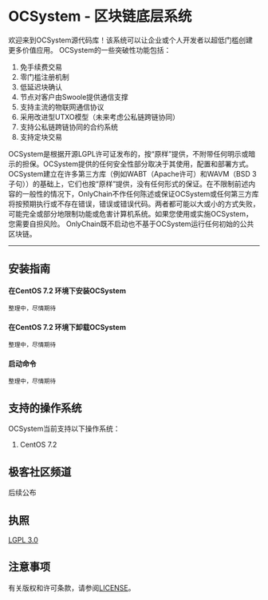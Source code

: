 # OCSystem - 区块链底层系统

欢迎来到OCSystem源代码库！该系统可以让企业或个人开发者以超低门槛创建更多价值应用。
OCSystem的一些突破性功能包括：

1. 免手续费交易
1. 零门槛注册机制
1. 低延迟块确认
1. 节点对客户由Swoole提供通信支撑
1. 支持主流的物联网通信协议
1. 采用改进型UTXO模型（未来考虑公私链跨链协同）
1. 支持公私链跨链协同的合约系统
1. 支持定块交易

OCSystem是根据开源LGPL许可证发布的，按“原样”提供，不附带任何明示或暗示的担保。OCSystem提供的任何安全性部分取决于其使用，配置和部署方式。OCSystem建立在许多第三方库（例如WABT（Apache许可）和WAVM（BSD 3子句））的基础上，它们也按“原样”提供，没有任何形式的保证。在不限制前述内容的一般性的情况下，OnlyChain不作任何陈述或保证OCSystem或任何第三方库将按预期执行或不存在错误，错误或错误代码。两者都可能以大或小的方式失败，可能完全或部分地限制功能或危害计算机系统。如果您使用或实施OCSystem，您需要自担风险。
OnlyChain既不启动也不基于OCSystem运行任何初始的公共区块链。

---
**安装指南**
---

#### 在CentOS 7.2 环境下安装OCSystem
```sh
整理中，尽情期待
```

#### 在CentOS 7.2 环境下卸载OCSystem
```sh
整理中，尽情期待
```

#### 启动命令
```sh
整理中，尽情期待
```

## 支持的操作系统
OCSystem当前支持以下操作系统：
1. CentOS 7.2


## 极客社区频道
后续公布


## 执照
[LGPL 3.0](./LICENSE)


## 注意事项
有关版权和许可条款，请参阅[LICENSE](./LICENSE)。
